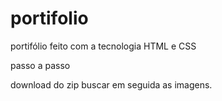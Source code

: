 # portifolio
portifólio feito com a tecnologia HTML e CSS

passo a passo

download do zip
buscar em seguida as imagens.
